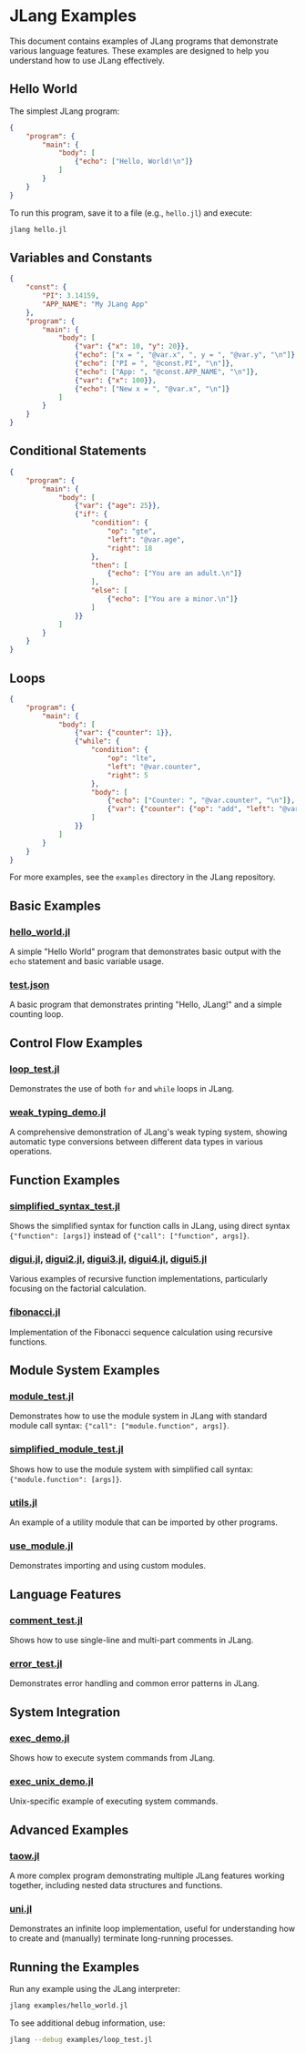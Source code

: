 # JLang Examples

This document contains examples of JLang programs that demonstrate various language features. These examples are designed to help you understand how to use JLang effectively.

## Hello World

The simplest JLang program:

```json
{
    "program": {
        "main": {
            "body": [
                {"echo": ["Hello, World!\n"]}
            ]
        }
    }
}
```

To run this program, save it to a file (e.g., `hello.jl`) and execute:

```bash
jlang hello.jl
```

## Variables and Constants

```json
{
    "const": {
        "PI": 3.14159,
        "APP_NAME": "My JLang App"
    },
    "program": {
        "main": {
            "body": [
                {"var": {"x": 10, "y": 20}},
                {"echo": ["x = ", "@var.x", ", y = ", "@var.y", "\n"]},
                {"echo": ["PI = ", "@const.PI", "\n"]},
                {"echo": ["App: ", "@const.APP_NAME", "\n"]},
                {"var": {"x": 100}},
                {"echo": ["New x = ", "@var.x", "\n"]}
            ]
        }
    }
}
```

## Conditional Statements

```json
{
    "program": {
        "main": {
            "body": [
                {"var": {"age": 25}},
                {"if": {
                    "condition": {
                        "op": "gte",
                        "left": "@var.age",
                        "right": 18
                    },
                    "then": [
                        {"echo": ["You are an adult.\n"]}
                    ],
                    "else": [
                        {"echo": ["You are a minor.\n"]}
                    ]
                }}
            ]
        }
    }
}
```

## Loops

```json
{
    "program": {
        "main": {
            "body": [
                {"var": {"counter": 1}},
                {"while": {
                    "condition": {
                        "op": "lte",
                        "left": "@var.counter",
                        "right": 5
                    },
                    "body": [
                        {"echo": ["Counter: ", "@var.counter", "\n"]},
                        {"var": {"counter": {"op": "add", "left": "@var.counter", "right": 1}}}
                    ]
                }}
            ]
        }
    }
}
```

For more examples, see the `examples` directory in the JLang repository.

## Basic Examples

### [hello_world.jl](../examples/hello_world.jl)
A simple "Hello World" program that demonstrates basic output with the `echo` statement and basic variable usage.

### [test.json](../examples/test.json)
A basic program that demonstrates printing "Hello, JLang!" and a simple counting loop.

## Control Flow Examples

### [loop_test.jl](../examples/loop_test.jl)
Demonstrates the use of both `for` and `while` loops in JLang.

### [weak_typing_demo.jl](../examples/weak_typing_demo.jl)
A comprehensive demonstration of JLang's weak typing system, showing automatic type conversions between different data types in various operations.

## Function Examples

### [simplified_syntax_test.jl](../examples/simplified_syntax_test.jl)
Shows the simplified syntax for function calls in JLang, using direct syntax `{"function": [args]}` instead of `{"call": ["function", args]}`.

### [digui.jl](../examples/digui.jl), [digui2.jl](../examples/digui2.jl), [digui3.jl](../examples/digui3.jl), [digui4.jl](../examples/digui4.jl), [digui5.jl](../examples/digui5.jl)
Various examples of recursive function implementations, particularly focusing on the factorial calculation.

### [fibonacci.jl](../examples/fibonacci.jl)
Implementation of the Fibonacci sequence calculation using recursive functions.

## Module System Examples

### [module_test.jl](../examples/module_test.jl)
Demonstrates how to use the module system in JLang with standard module call syntax: `{"call": ["module.function", args]}`.

### [simplified_module_test.jl](../examples/simplified_module_test.jl)
Shows how to use the module system with simplified call syntax: `{"module.function": [args]}`.

### [utils.jl](../examples/utils.jl)
An example of a utility module that can be imported by other programs.

### [use_module.jl](../examples/use_module.jl)
Demonstrates importing and using custom modules.

## Language Features

### [comment_test.jl](../examples/comment_test.jl)
Shows how to use single-line and multi-part comments in JLang.

### [error_test.jl](../examples/error_test.jl)
Demonstrates error handling and common error patterns in JLang.

## System Integration

### [exec_demo.jl](../examples/exec_demo.jl)
Shows how to execute system commands from JLang.

### [exec_unix_demo.jl](../examples/exec_unix_demo.jl)
Unix-specific example of executing system commands.

## Advanced Examples

### [taow.jl](../examples/taow.jl)
A more complex program demonstrating multiple JLang features working together, including nested data structures and functions.

### [uni.jl](../examples/uni.jl)
Demonstrates an infinite loop implementation, useful for understanding how to create and (manually) terminate long-running processes.

## Running the Examples

Run any example using the JLang interpreter:

```bash
jlang examples/hello_world.jl
```

To see additional debug information, use:

```bash
jlang --debug examples/loop_test.jl
``` 